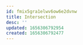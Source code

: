```yaml
---
id: fmix5gra1elwv6ow6e2dvnw
title: Intersection
desc: ''
updated: 1656306792954
created: 1656306792477
---
```


